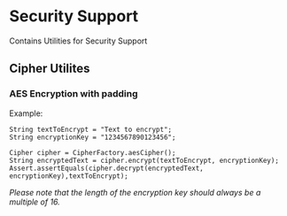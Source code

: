 Security Support
================

Contains Utilities for Security Support


## Cipher Utilites
### AES Encryption with padding
Example:
```
String textToEncrypt = "Text to encrypt";
String encryptionKey = "1234567890123456";
		
Cipher cipher = CipherFactory.aesCipher();
String encryptedText = cipher.encrypt(textToEncrypt, encryptionKey);
Assert.assertEquals(cipher.decrypt(encryptedText, encryptionKey),textToEncrypt);
```		
*Please note that the length of the encryption key should always be a multiple of 16.*